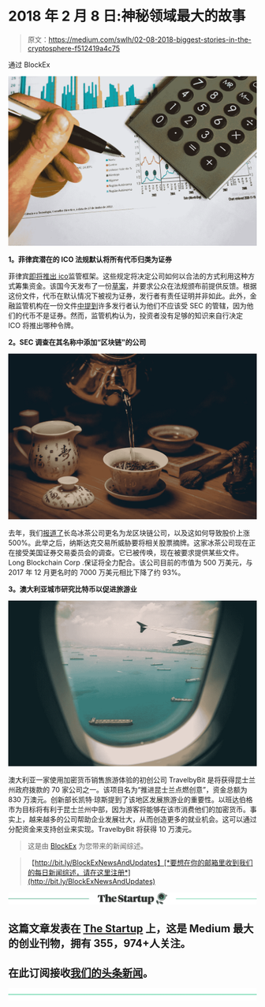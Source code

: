 # 2018 年 2 月 8 日:神秘领域最大的故事

> 原文：<https://medium.com/swlh/02-08-2018-biggest-stories-in-the-cryptosphere-f512419a4c75>

通过 BlockEx

![](img/accb83878ee5c3392db0f6da6c1c75d3.png)

**1。菲律宾潜在的 ICO 法规默认将所有代币归类为证券**

菲律宾[即将推出 ico](https://www.coindesk.com/philippines-proposed-ico-rules-presume-all-tokens-are-securities/)监管框架。这些规定将决定公司如何以合法的方式利用这种方式筹集资金。该国今天发布了一份[草案](http://www.sec.gov.ph/wp-content/uploads/2018/08/MC-Rules-for-ICOs.pdf)，并要求公众在法规颁布前提供反馈。根据这份文件，代币在默认情况下被视为证券，发行者有责任证明并非如此。此外，金融监管机构在一份文件[中提到](http://www.sec.gov.ph/wp-content/uploads/2015/10/2018PressRelease_Draft-ICO-Rules-August-02-2018-1.pdf)许多发行者认为他们不应该受 SEC 的管辖，因为他们的代币不是证券。然而，监管机构认为，投资者没有足够的知识来自行决定 ICO 将推出哪种令牌。

**2。SEC 调查在其名称中添加“区块链”的公司**

![](img/5e774c0d71bf8cd5ff975d9ec07fd72d.png)

去年，我们[报道了](/@BlockEx/22-12-2017-biggest-stories-in-the-cryptosphere-77f6a143b770)长岛冰茶公司更名为龙区块链公司，以及这如何导致股价上涨 500%。此举之后，纳斯达克交易所威胁要将相关股票摘牌。这家冰茶公司现在正在接受美国证券交易委员会的调查。它已被传唤，现在被要求提供某些文件。Long Blockchain Corp .保证将全力配合。该公司目前的市值为 500 万美元，与 2017 年 12 月更名时的 7000 万美元相比下降了约 93%。

**3。澳大利亚城市研究比特币以促进旅游业**

![](img/bb5efc51bc5c610ecd0d41b56b2b52d6.png)

澳大利亚一家使用加密货币销售旅游体验的初创公司 TravelbyBit 是将获得昆士兰州政府拨款的 70 家公司之一。该项目名为“推进昆士兰点燃创意”，资金总额为 830 万澳元。创新部长凯特·琼斯提到了该地区发展旅游业的重要性。以班达伯格市为目标将有利于昆士兰州中部，因为游客将能够在该市消费他们的加密货币。事实上，越来越多的公司帮助企业发展壮大，从而创造更多的就业机会。这可以通过分配资金来支持创业来实现。TravelbyBit 将获得 10 万澳元。

> 这是由 [BlockEx](http://bit.ly/BlockEx_) 为您带来的新闻综述。

> 【http://bit.ly/BlockExNewsAndUpdates】[*要想在你的邮箱里收到我们的每日新闻综述，请在这里注册*](http://bit.ly/BlockExNewsAndUpdates)

[![](img/308a8d84fb9b2fab43d66c117fcc4bb4.png)](https://medium.com/swlh)

## 这篇文章发表在 [The Startup](https://medium.com/swlh) 上，这是 Medium 最大的创业刊物，拥有 355，974+人关注。

## 在此订阅接收[我们的头条新闻](http://growthsupply.com/the-startup-newsletter/)。

[![](img/b0164736ea17a63403e660de5dedf91a.png)](https://medium.com/swlh)
